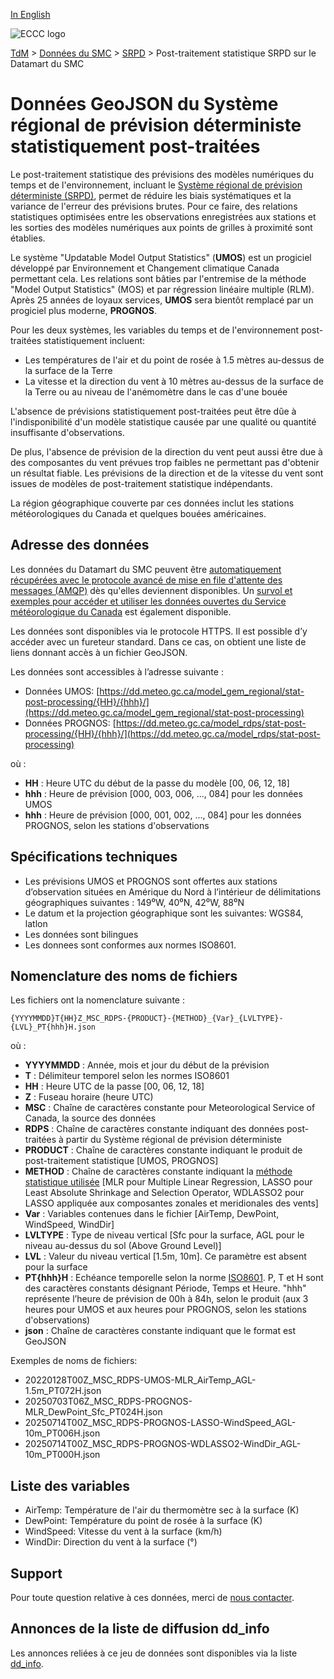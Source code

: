 [In English](readme_rdps-statpostproc-datamart_en.md)

![ECCC logo](../../img_eccc-logo.png)

[TdM](../../readme_fr.md) > [Données du SMC](../readme_fr.md) > [SRPD](readme_rdps_fr.md) > Post-traitement statistique SRPD sur le Datamart du SMC


# Données GeoJSON du Système régional de prévision déterministe statistiquement post-traitées

Le post-traitement statistique des prévisions des modèles numériques du temps et de l'environnement, incluant le [Système régional de prévision déterministe (SRPD)](readme_rdps_fr.md), permet de réduire les biais systématiques et la variance de l'erreur des prévisions brutes. Pour ce faire, des relations statistiques optimisées entre les observations enregistrées aux stations et les sorties des modèles numériques aux points de grilles à proximité sont établies. 

Le système "Updatable Model Output Statistics" (**UMOS**) est un progiciel développé par Environnement et Changement climatique Canada permettant cela. Les relations sont bâties par l'entremise de la méthode "Model Output Statistics" (MOS) et par régression linéaire multiple (RLM). Après 25 années de loyaux services, **UMOS** sera bientôt remplacé par un progiciel plus moderne, **PROGNOS**.

Pour les deux systèmes, les variables du temps et de l'environnement post-traitées statistiquement incluent:
 
* Les températures de l'air et du point de rosée à 1.5 mètres au-dessus de la surface de la Terre 
* La vitesse et la direction du vent à 10 mètres au-dessus de la surface de la Terre ou au niveau de l'anémomètre dans le cas d'une bouée  

L'absence de prévisions statistiquement post-traitées peut être dûe à l'indisponibilité d'un modèle statistique causée par une qualité ou quantité insuffisante d'observations. 

De plus, l'absence de prévision de la direction du vent peut aussi être due à des composantes du vent prévues trop faibles ne permettant pas d'obtenir un résultat fiable. Les prévisions de la direction et de la vitesse du vent sont issues de modèles de post-traitement statistique indépendants. 

La région géographique couverte par ces données inclut les stations météorologiques du Canada et quelques bouées américaines. 

## Adresse des données 

Les données du Datamart du SMC peuvent être [automatiquement récupérées avec le protocole avancé de mise en file d'attente des messages (AMQP)](../../msc-datamart/amqp_fr.md) dès qu'elles deviennent disponibles. Un [survol et exemples pour accéder et utiliser les données ouvertes du Service météorologique du Canada](../../usage/readme_fr.md) est également disponible.

Les données sont disponibles via le protocole HTTPS. Il est possible d’y accéder avec un fureteur standard. Dans ce cas, on obtient une liste de liens donnant accès à un fichier GeoJSON.

Les données sont accessibles à l’adresse suivante : 

* Données UMOS: [https://dd.meteo.gc.ca/model_gem_regional/stat-post-processing/{HH}/{hhh}/](https://dd.meteo.gc.ca/model_gem_regional/stat-post-processing)
* Données PROGNOS: [https://dd.meteo.gc.ca/model_rdps/stat-post-processing/{HH}/{hhh}/](https://dd.meteo.gc.ca/model_rdps/stat-post-processing)

où :

* __HH__ : Heure UTC du début de la passe du modèle [00, 06, 12, 18]
* __hhh__ : Heure de prévision [000, 003, 006, ..., 084] pour les données UMOS
* __hhh__ : Heure de prévision [000, 001, 002, ..., 084] pour les données PROGNOS, selon les stations d'observations 

## Spécifications techniques

* Les prévisions UMOS et PROGNOS sont offertes aux stations d’observation situées en Amérique du Nord à l’intérieur de délimitations géographiques suivantes : 149⁰W, 40⁰N, 42⁰W, 88⁰N
* Le datum et la projection géographique sont les suivantes: WGS84, latlon
* Les données sont bilingues
* Les donnees sont conformes aux normes ISO8601.

## Nomenclature des noms de fichiers 

Les fichiers ont la nomenclature suivante :

`{YYYYMMDD}T{HH}Z_MSC_RDPS-{PRODUCT}-{METHOD}_{Var}_{LVLTYPE}-{LVL}_PT{hhh}H.json`

où :

* __YYYYMMDD__ : Année, mois et jour du début de la prévision
* __T__ : Délimiteur temporel selon les normes ISO8601
* __HH__ : Heure UTC de la passe [00, 06, 12, 18]
* __Z__ : Fuseau horaire (heure UTC)
* __MSC__ : Chaîne de caractères constante pour Meteorological Service of Canada, la source des données
* __RDPS__ : Chaîne de caractères constante indiquant des données post-traitées à partir du Système régional de prévision déterministe
* __PRODUCT__ : Chaîne de caractères constante indiquant le produit de post-traitement statistique [UMOS, PROGNOS]
* __METHOD__ : Chaîne de caractères constante indiquant la [méthode statistique utilisée](https://link.springer.com/book/10.1007/978-0-387-84858-7) [MLR pour Multiple Linear Regression, LASSO pour Least Absolute Shrinkage and Selection Operator, WDLASSO2 pour LASSO appliquée aux composantes zonales et meridionales des vents] 
* __Var__ : Variables contenues dans le fichier [AirTemp, DewPoint, WindSpeed, WindDir]
* __LVLTYPE__ : Type de niveau vertical [Sfc pour la surface, AGL pour le niveau au-dessus du sol (Above Ground Level)]
* __LVL__ : Valeur du niveau vertical [1.5m, 10m]. Ce paramètre est absent pour la surface
* __PT{hhh}H__ : Echéance temporelle selon la norme [ISO8601](https://en.wikipedia.org/wiki/ISO_8601). P, T et H sont des caractères constants désignant Période, Temps et Heure. "hhh" représente l’heure de prévision de 00h à 84h, selon le produit (aux 3 heures pour UMOS et aux heures pour PROGNOS, selon les stations d'observations) 
* __json__ : Chaîne de caractères constante indiquant que le format est GeoJSON

Exemples de noms de fichiers: 

* 20220128T00Z_MSC_RDPS-UMOS-MLR_AirTemp_AGL-1.5m_PT072H.json
* 20250703T06Z_MSC_RDPS-PROGNOS-MLR_DewPoint_Sfc_PT024H.json
* 20250714T00Z_MSC_RDPS-PROGNOS-LASSO-WindSpeed_AGL-10m_PT006H.json
* 20250714T00Z_MSC_RDPS-PROGNOS-WDLASSO2-WindDir_AGL-10m_PT000H.json

## Liste des variables

* AirTemp: Température de l'air du thermomètre sec à la surface (K)
* DewPoint: Température du point de rosée à la surface (K)
* WindSpeed: Vitesse du vent à la surface (km/h)
* WindDir: Direction du vent à la surface (°)

## Support

Pour toute question relative à ces données, merci de [nous contacter](https://meteo.gc.ca/mainmenu/contact_us_f.html).

## Annonces de la liste de diffusion dd_info 

Les annonces reliées à ce jeu de données sont disponibles via la liste [dd_info](https://comm.collab.science.gc.ca/mailman3/postorius/lists/dd_info/).
